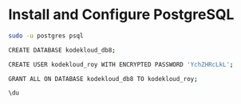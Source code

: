 # Install and Configure PostgreSQL

```bash
sudo -u postgres psql

CREATE DATABASE kodekloud_db8;

CREATE USER kodekloud_roy WITH ENCRYPTED PASSWORD 'YchZHRcLkL';

GRANT ALL ON DATABASE kodekloud_db8 TO kodekloud_roy;

\du

```